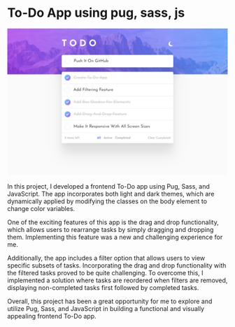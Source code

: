 # To-Do App using pug, sass, js

![](./cover.jpg)

In this project, I developed a frontend To-Do app using Pug, Sass, and JavaScript. The app incorporates both light and dark themes, which are dynamically applied by modifying the classes on the body element to change color variables.

One of the exciting features of this app is the drag and drop functionality, which allows users to rearrange tasks by simply dragging and dropping them. Implementing this feature was a new and challenging experience for me.

Additionally, the app includes a filter option that allows users to view specific subsets of tasks. Incorporating the drag and drop functionality with the filtered tasks proved to be quite challenging. To overcome this, I implemented a solution where tasks are reordered when filters are removed, displaying non-completed tasks first followed by completed tasks.

Overall, this project has been a great opportunity for me to explore and utilize Pug, Sass, and JavaScript in building a functional and visually appealing frontend To-Do app.
